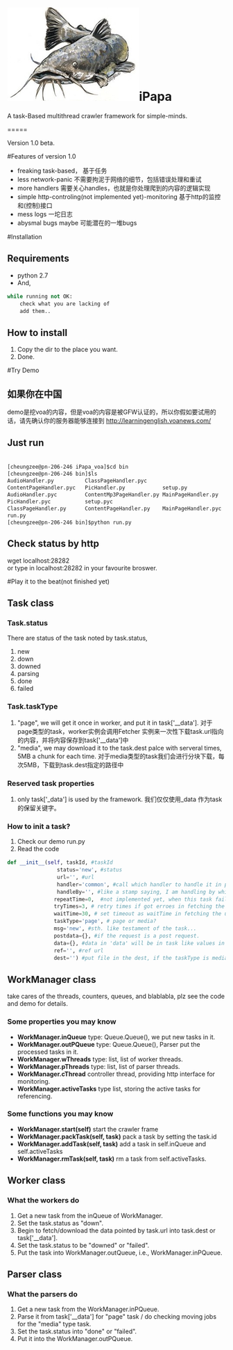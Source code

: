 ![image](https://raw.githubusercontent.com/CheungZeeCn/iPapa/master/doc/logo.jpg)iPapa
=====

A task-Based multithread crawler framework for simple-minds.


=====

Version 1.0 beta.

#Features of version 1.0
* freaking task-based， 基于任务
* less network-panic 不需要拘泥于网络的细节，包括错误处理和重试
* more handlers 需要关心handles，也就是你处理爬到的内容的逻辑实现
* simple http-controling(not implemented yet)-monitoring 基于http的监控和(控制)接口
* mess logs 一坨日志
* abysmal bugs maybe 可能潜在的一堆bugs

#Installation

## Requirements
* python 2.7
* And,
```python
while running not OK:
	check what you are lacking of
	add them..
```

## How to install
1. Copy the dir to the place you want. 
1. Done.

#Try Demo
## 如果你在中国
demo是挖voa的内容，但是voa的内容是被GFW认证的，所以你假如要试用的话，请先确认你的服务器能够连接到 http://learningenglish.voanews.com/

## Just run
```shell

[cheungzee@pn-206-246 iPapa_voa]$cd bin
[cheungzee@pn-206-246 bin]$ls
AudioHandler.py          ClassPageHandler.pyc     ContentPageHandler.pyc   PicHandler.py            setup.py
AudioHandler.pyc         ContentMp3PageHandler.py MainPageHandler.py       PicHandler.pyc           setup.pyc
ClassPageHandler.py      ContentPageHandler.py    MainPageHandler.pyc      run.py
[cheungzee@pn-206-246 bin]$python run.py

```
## Check status by http
wget localhost:28282  
or type in localhost:28282 in your favourite broswer.



#Play it to the beat(not finished yet)

## Task class


### Task.status

There are status of the task noted by task.status,


1. new  
1. down
1. downed
1. parsing
1. done
1. failed


### Task.taskType
1. "page", we will get it once in worker, and put it in task['\_\_data']. 对于page类型的task，worker实例会调用Fetcher 实例来一次性下载task.url指向的内容，并将内容保存到task['\_\_data']中
1. "media", we may download it to the task.dest palce with serveral times, 5MB a chunk for each time.  对于media类型的task我们会进行分块下载，每次5MB，下载到task.dest指定的路径中

### Reserved task properties
1. only task['_data'] is used by the framework. 我们仅仅使用\_data 作为task的保留关键字。

### How to init a task?
1. Check our demo run.py
2. Read the code
```python
def __init__(self, taskId, #taskId
				status='new', #status
				url='', #url
				handler='common', #call which handler to handle it in parsing stage
				handleBy='', #like a stamp saying, I am handling by which one...
               repeatTime=0,  #not implemented yet, when this task failed, shall we put it into the WorkManager.inQueue for a new birth.
               tryTimes=3, # retry times if got erroes in fetching the url 
               waitTime=30, # set timeout as waitTime in fetching the url
               taskType='page', # page or media?
               msg='new', #sth. like testament of the task...
               postdata={}, #if the request is a post request.
               data={}, #data in 'data' will be in task like values in a dict
               ref='', #ref url
               dest='') #put file in the dest, if the taskType is media
```




## WorkManager class
take cares of the threads, counters, queues, and blablabla, plz see the code and demo for details.

### Some properties you may know
* **WorkManager.inQueue** type: Queue.Queue(), we put new tasks in it.
* **WorkManager.outPQueue** type: Queue.Queue(), Parser put the processed tasks in it.
* **WorkManager.wThreads** type: list, list of worker threads.
* **WorkManager.pThreads** type: list, list of parser threads.
* **WorkManager.cThread** controller thread, providing http interface for monitoring.
* **WorkManager.activeTasks** type list, storing the active tasks for referencing.

### Some functions you may know

* **WorkManager.start(self)** start the crawler frame
* **WorkManager.packTask(self, task)** pack a task by setting the task.id
* **WorkManager.addTask(self, task)** add a task in self.inQueue and self.activeTasks
* **WorkManager.rmTask(self, task)** rm a task from self.activeTasks.


## Worker class
### What the workers do
1. Get a new task from the inQueue of WorkManager.
2. Set the task.status as "down".
3. Begin to fetch/download the data pointed by task.url into task.dest or task['__data'].
4. Set the task.status to be "downed" or "failed".
5. Put the task into WorkManager.outQueue, i.e., WorkManager.inPQueue.


## Parser class
### What the parsers do
1. Get a new task from the WorkManager.inPQueue.
2. Parse it from task['__data'] for "page" task / do checking moving jobs for the "media" type task.
3. Set the task.status into "done" or "failed".
4. Put it into the WorkManager.outPQueue.
